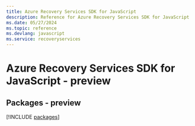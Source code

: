 ```yaml
---
title: Azure Recovery Services SDK for JavaScript
description: Reference for Azure Recovery Services SDK for JavaScript
ms.date: 05/27/2024
ms.topic: reference
ms.devlang: javascript
ms.service: recoveryservices
---
```

# Azure Recovery Services SDK for JavaScript - preview
## Packages - preview
[!INCLUDE [packages](recovery-services-index.md)]
